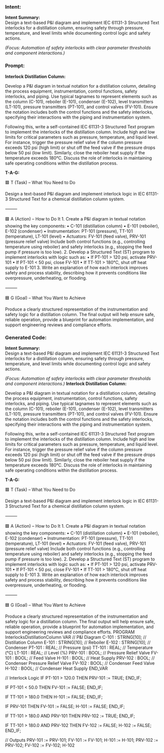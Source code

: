 ### Intent:
**Intent Summary:**  
Design a text-based P&I diagram and implement IEC 61131-3 Structured Text interlocks for a distillation column, ensuring safety through pressure, temperature, and level limits while documenting control logic and safety actions.  

*(Focus: Automation of safety interlocks with clear parameter thresholds and component interactions.)*

### Prompt:
**Interlock Distillation Column:**

Develop a P&I diagram in textual notation for a distillation column, detailing the process equipment, instrumentation, control functions, safety interlocks, and piping. Use typical tagnames to represent elements such as the column (C-101), reboiler (E-101), condenser (E-102), level transmitters (LT-101), pressure transmitters (PT-101), and control valves (FV-101). Ensure the notation includes both the control functions and the safety interlocks, specifying their interactions with the piping and instrumentation system.

Following this, write a self-contained IEC 61131-3 Structured Text program to implement the interlocks of the distillation column. Include high and low limits for critical parameters such as pressure, temperature, and liquid level. For instance, trigger the pressure relief valve if the column pressure exceeds 120 psi (high limit) or shut off the feed valve if the pressure drops below 50 psi (low limit). Similarly, close the reboiler heat supply if the temperature exceeds 180°C. Discuss the role of interlocks in maintaining safe operating conditions within the distillation process.

**T-A-G:**

🟥 T (Task) – What You Need to Do

Design a text-based P&I diagram and implement interlock logic in IEC 61131-3 Structured Text for a chemical distillation column system.

⸻

🟩 A (Action) – How to Do It
	1.	Create a P&I diagram in textual notation showing the key components:
	•	C-101 (distillation column)
	•	E-101 (reboiler), E-102 (condenser)
	•	Instrumentation: PT-101 (pressure), TT-101 (temperature), LT-101 (level)
	•	Actuators: FV-101 (feed valve), PRV-101 (pressure relief valve)
Include both control functions (e.g., controlling temperature using reboiler) and safety interlocks (e.g., stopping the feed pump if pressure is too low).
	2.	Develop a Structured Text (ST) program to implement interlocks with logic such as:
	•	If PT-101 > 120 psi, activate PRV-101
	•	If PT-101 < 50 psi, close FV-101
	•	If TT-101 > 180°C, shut off heat supply to E-101
	3.	Write an explanation of how each interlock improves safety and process stability, describing how it prevents conditions like overpressure, underheating, or flooding.

⸻

🟦 G (Goal) – What You Want to Achieve

Produce a clearly structured representation of the instrumentation and safety logic for a distillation column. The final output will help ensure safe, reliable operation, provide a blueprint for automation implementation, and support engineering reviews and compliance efforts.

### Generated Code:
**Intent Summary:**  
Design a text-based P&I diagram and implement IEC 61131-3 Structured Text interlocks for a distillation column, ensuring safety through pressure, temperature, and level limits while documenting control logic and safety actions.  

*(Focus: Automation of safety interlocks with clear parameter thresholds and component interactions.)*
**Interlock Distillation Column:**

Develop a P&I diagram in textual notation for a distillation column, detailing the process equipment, instrumentation, control functions, safety interlocks, and piping. Use typical tagnames to represent elements such as the column (C-101), reboiler (E-101), condenser (E-102), level transmitters (LT-101), pressure transmitters (PT-101), and control valves (FV-101). Ensure the notation includes both the control functions and the safety interlocks, specifying their interactions with the piping and instrumentation system.

Following this, write a self-contained IEC 61131-3 Structured Text program to implement the interlocks of the distillation column. Include high and low limits for critical parameters such as pressure, temperature, and liquid level. For instance, trigger the pressure relief valve if the column pressure exceeds 120 psi (high limit) or shut off the feed valve if the pressure drops below 50 psi (low limit). Similarly, close the reboiler heat supply if the temperature exceeds 180°C. Discuss the role of interlocks in maintaining safe operating conditions within the distillation process.

**T-A-G:**

🟥 T (Task) – What You Need to Do

Design a text-based P&I diagram and implement interlock logic in IEC 61131-3 Structured Text for a chemical distillation column system.

⸻

🟩 A (Action) – How to Do It
	1.	Create a P&I diagram in textual notation showing the key components:
	•	C-101 (distillation column)
	•	E-101 (reboiler), E-102 (condenser)
	•	Instrumentation: PT-101 (pressure), TT-101 (temperature), LT-101 (level)
	•	Actuators: FV-101 (feed valve), PRV-101 (pressure relief valve)
Include both control functions (e.g., controlling temperature using reboiler) and safety interlocks (e.g., stopping the feed pump if pressure is too low).
	2.	Develop a Structured Text (ST) program to implement interlocks with logic such as:
	•	If PT-101 > 120 psi, activate PRV-101
	•	If PT-101 < 50 psi, close FV-101
	•	If TT-101 > 180°C, shut off heat supply to E-101
	3.	Write an explanation of how each interlock improves safety and process stability, describing how it prevents conditions like overpressure, underheating, or flooding.

⸻

🟦 G (Goal) – What You Want to Achieve

Produce a clearly structured representation of the instrumentation and safety logic for a distillation column. The final output will help ensure safe, reliable operation, provide a blueprint for automation implementation, and support engineering reviews and compliance efforts.
PROGRAM InterlocksDistillationColumn
VAR
    // P&I Diagram
    C-101 : STRING[10]; // Distillation Column
    E-101 : STRING[10]; // Reboiler
    E-102 : STRING[10]; // Condenser
    PT-101 : REAL; // Pressure (psi)
    TT-101 : REAL; // Temperature (°C)
    LT-101 : REAL; // Level (%)
    PRV-101 : BOOL; // Pressure Relief Valve
    FV-101 : BOOL; // Feed Valve
    H-101 : BOOL; // Heat Supply
    PRV-102 : BOOL; // Condenser Pressure Relief Valve
    FV-102 : BOOL; // Condenser Feed Valve
    H-102 : BOOL; // Condenser Heat Supply
END_VAR

// Interlock Logic
IF PT-101 > 120.0 THEN
    PRV-101 := TRUE;
END_IF;

IF PT-101 < 50.0 THEN
    FV-101 := FALSE;
END_IF;

IF TT-101 > 180.0 THEN
    H-101 := FALSE;
END_IF;

IF PRV-101 THEN
    FV-101 := FALSE;
    H-101 := FALSE;
END_IF;

IF TT-101 > 180.0 AND PRV-101 THEN
    PRV-102 := TRUE;
END_IF;

IF TT-101 > 180.0 AND PRV-102 THEN
    FV-102 := FALSE;
    H-102 := FALSE;
END_IF;

// Outputs
PRV-101 := PRV-101;
FV-101 := FV-101;
H-101 := H-101;
PRV-102 := PRV-102;
FV-102 := FV-102;
H-102
